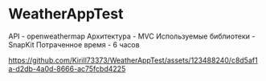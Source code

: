 # WeatherAppTest
  API - openweathermap
  Архитектура - MVC
  Используемые библиотеки - SnapKit
  Потраченное время - 6 часов

https://github.com/Kirill73373/WeatherAppTest/assets/123488240/c8d5af1a-d2db-4a0d-8666-ac75fcbd4225

